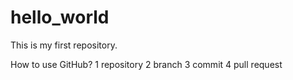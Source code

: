 # hello_world
This is my first repository.

How to use GitHub?
1 repository
2 branch
3 commit
4 pull request
